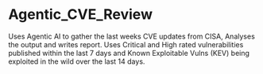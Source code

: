 # Agentic_CVE_Review
Uses Agentic AI to gather the last weeks CVE updates from CISA, Analyses the output and writes report. Uses Critical and High rated vulnerabilities published within the last 7 days and Known Exploitable Vulns (KEV) being exploited in the wild over the last 14 days.
